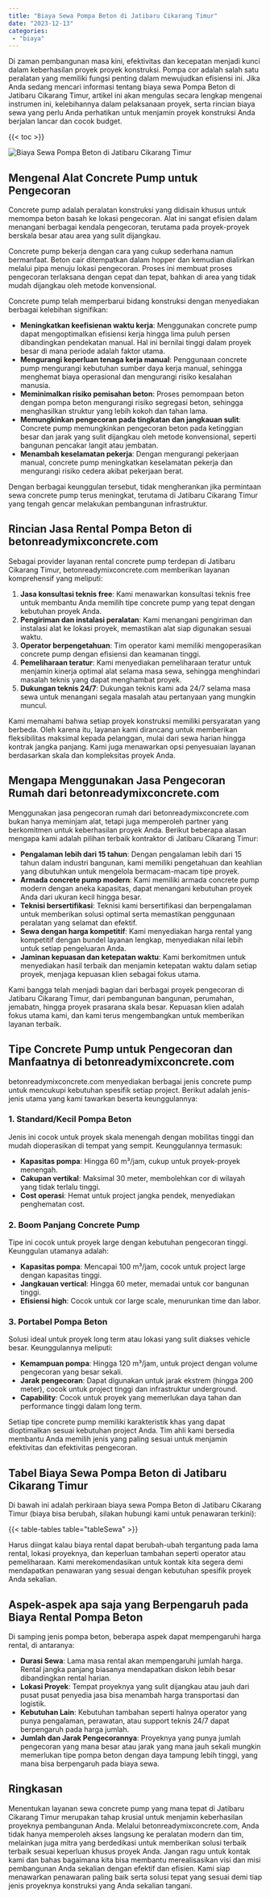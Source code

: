 ```yaml
---
title: "Biaya Sewa Pompa Beton di Jatibaru Cikarang Timur"
date: "2023-12-13"
categories: 
 - "biaya"
---
```


Di zaman pembangunan masa kini, efektivitas dan kecepatan menjadi kunci dalam keberhasilan proyek proyek konstruksi. Pompa cor adalah salah satu peralatan yang memiliki fungsi penting dalam mewujudkan efisiensi ini. Jika Anda sedang mencari informasi tentang biaya sewa Pompa Beton di Jatibaru Cikarang Timur, artikel ini akan mengulas secara lengkap mengenai instrumen ini, kelebihannya dalam pelaksanaan proyek, serta rincian biaya sewa yang perlu Anda perhatikan untuk menjamin proyek konstruksi Anda berjalan lancar dan cocok budget.

{{< toc >}}

![Biaya Sewa Pompa Beton di Jatibaru Cikarang Timur](https://betoncor8.github.io/pump/concrete-pump%20(8).png)

## Mengenal Alat Concrete Pump untuk Pengecoran

Concrete pump adalah peralatan konstruksi yang didisain khusus untuk memompa beton basah ke lokasi pengecoran. Alat ini sangat efisien dalam menangani berbagai kendala pengecoran, terutama pada proyek-proyek berskala besar atau area yang sulit dijangkau.

Concrete pump bekerja dengan cara yang cukup sederhana namun bermanfaat. Beton cair ditempatkan dalam hopper dan kemudian dialirkan melalui pipa menuju lokasi pengecoran. Proses ini membuat proses pengecoran terlaksana dengan cepat dan tepat, bahkan di area yang tidak mudah dijangkau oleh metode konvensional.

Concrete pump telah memperbarui bidang konstruksi dengan menyediakan berbagai kelebihan signifikan:

- **Meningkatkan keefisienan waktu kerja**: Menggunakan concrete pump dapat mengoptimalkan efisiensi kerja hingga lima puluh persen dibandingkan pendekatan manual. Hal ini bernilai tinggi dalam proyek besar di mana periode adalah faktor utama.
- **Mengurangi keperluan tenaga kerja manual**: Penggunaan concrete pump mengurangi kebutuhan sumber daya kerja manual, sehingga menghemat biaya operasional dan mengurangi risiko kesalahan manusia.
- **Meminimalkan risiko pemisahan beton**: Proses pemompaan beton dengan pompa beton mengurangi risiko segregasi beton, sehingga menghasilkan struktur yang lebih kokoh dan tahan lama.
- **Memungkinkan pengecoran pada tingkatan dan jangkauan sulit**: Concrete pump memungkinkan pengecoran beton pada ketinggian besar dan jarak yang sulit dijangkau oleh metode konvensional, seperti bangunan pencakar langit atau jembatan.
- **Menambah keselamatan pekerja**: Dengan mengurangi pekerjaan manual, concrete pump meningkatkan keselamatan pekerja dan mengurangi risiko cedera akibat pekerjaan berat.

Dengan berbagai keunggulan tersebut, tidak mengherankan jika permintaan sewa concrete pump terus meningkat, terutama di Jatibaru Cikarang Timur yang tengah gencar melakukan pembangunan infrastruktur.

## Rincian Jasa Rental Pompa Beton di betonreadymixconcrete.com

Sebagai provider layanan rental concrete pump terdepan di Jatibaru Cikarang Timur, betonreadymixconcrete.com memberikan layanan komprehensif yang meliputi:

1. **Jasa konsultasi teknis free**: Kami menawarkan konsultasi teknis free untuk membantu Anda memilih tipe concrete pump yang tepat dengan kebutuhan proyek Anda.
2. **Pengiriman dan instalasi peralatan**: Kami menangani pengiriman dan instalasi alat ke lokasi proyek, memastikan alat siap digunakan sesuai waktu.
3. **Operator berpengetahuan**: Tim operator kami memiliki mengoperasikan concrete pump dengan efisiensi dan keamanan tinggi.
4. **Pemeliharaan teratur**: Kami menyediakan pemeliharaan teratur untuk menjamin kinerja optimal alat selama masa sewa, sehingga menghindari masalah teknis yang dapat menghambat proyek.
5. **Dukungan teknis 24/7**: Dukungan teknis kami ada 24/7 selama masa sewa untuk menangani segala masalah atau pertanyaan yang mungkin muncul.

Kami memahami bahwa setiap proyek konstruksi memiliki persyaratan yang berbeda. Oleh karena itu, layanan kami dirancang untuk memberikan fleksibilitas maksimal kepada pelanggan, mulai dari sewa harian hingga kontrak jangka panjang. Kami juga menawarkan opsi penyesuaian layanan berdasarkan skala dan kompleksitas proyek Anda.

## Mengapa Menggunakan Jasa Pengecoran Rumah dari betonreadymixconcrete.com

Menggunakan jasa pengecoran rumah dari betonreadymixconcrete.com bukan hanya meminjam alat, tetapi juga memperoleh partner yang berkomitmen untuk keberhasilan proyek Anda. Berikut beberapa alasan mengapa kami adalah pilihan terbaik kontraktor di Jatibaru Cikarang Timur:

- **Pengalaman lebih dari 15 tahun**: Dengan pengalaman lebih dari 15 tahun dalam industri bangunan, kami memiliki pengetahuan dan keahlian yang dibutuhkan untuk mengelola bermacam-macam tipe proyek.
- **Armada concrete pump modern**: Kami memiliki armada concrete pump modern dengan aneka kapasitas, dapat menangani kebutuhan proyek Anda dari ukuran kecil hingga besar.
- **Teknisi bersertifikasi**: Teknisi kami bersertifikasi dan berpengalaman untuk memberikan solusi optimal serta memastikan penggunaan peralatan yang selamat dan efektif.
- **Sewa dengan harga kompetitif**: Kami menyediakan harga rental yang kompetitif dengan bundel layanan lengkap, menyediakan nilai lebih untuk setiap pengeluaran Anda.
- **Jaminan kepuasan dan ketepatan waktu**: Kami berkomitmen untuk menyediakan hasil terbaik dan menjamin ketepatan waktu dalam setiap proyek, menjaga kepuasan klien sebagai fokus utama.

Kami bangga telah menjadi bagian dari berbagai proyek pengecoran di Jatibaru Cikarang Timur, dari pembangunan bangunan, perumahan, jemabatn, hingga proyek prasarana skala besar. Kepuasan klien adalah fokus utama kami, dan kami terus mengembangkan untuk memberikan layanan terbaik.

## Tipe Concrete Pump untuk Pengecoran dan Manfaatnya di betonreadymixconcrete.com

betonreadymixconcrete.com menyediakan berbagai jenis concrete pump untuk mencukupi kebutuhan spesifik setiap project. Berikut adalah jenis-jenis utama yang kami tawarkan beserta keunggulannya:

### 1\. Standard/Kecil Pompa Beton

Jenis ini cocok untuk proyek skala menengah dengan mobilitas tinggi dan mudah dioperasikan di tempat yang sempit. Keunggulannya termasuk:

- **Kapasitas pompa**: Hingga 60 m³/jam, cukup untuk proyek-proyek menengah.
- **Cakupan vertikal**: Maksimal 30 meter, membolehkan cor di wilayah yang tidak terlalu tinggi.
- **Cost operasi**: Hemat untuk project jangka pendek, menyediakan penghematan cost.

### 2\. Boom Panjang Concrete Pump

Tipe ini cocok untuk proyek large dengan kebutuhan pengecoran tinggi. Keunggulan utamanya adalah:

- **Kapasitas pompa**: Mencapai 100 m³/jam, cocok untuk project large dengan kapasitas tinggi.
- **Jangkauan vertical**: Hingga 60 meter, memadai untuk cor bangunan tinggi.
- **Efisiensi high**: Cocok untuk cor large scale, menurunkan time dan labor.

### 3\. Portabel Pompa Beton

Solusi ideal untuk proyek long term atau lokasi yang sulit diakses vehicle besar. Keunggulannya meliputi:

- **Kemampuan pompa**: Hingga 120 m³/jam, untuk project dengan volume pengecoran yang besar sekali.
- **Jarak pengecoran**: Dapat digunakan untuk jarak ekstrem (hingga 200 meter), cocok untuk project tinggi dan infrastruktur underground.
- **Capability**: Cocok untuk proyek yang memerlukan daya tahan dan performance tinggi dalam long term.

Setiap tipe concrete pump memiliki karakteristik khas yang dapat dioptimalkan sesuai kebutuhan project Anda. Tim ahli kami bersedia membantu Anda memilih jenis yang paling sesuai untuk menjamin efektivitas dan efektivitas pengecoran.

## Tabel Biaya Sewa Pompa Beton di Jatibaru Cikarang Timur

Di bawah ini adalah perkiraan biaya sewa Pompa Beton di Jatibaru Cikarang Timur (biaya bisa berubah, silakan hubungi kami untuk penawaran terkini):

{{< table-tables table="tableSewa" >}}

Harus diingat kalau biaya rental dapat berubah-ubah tergantung pada lama rental, lokasi proyeknya, dan keperluan tambahan seperti operator atau pemeliharaan. Kami merekomendasikan untuk kontak kita segera demi mendapatkan penawaran yang sesuai dengan kebutuhan spesifik proyek Anda sekalian.

## Aspek-aspek apa saja yang Berpengaruh pada Biaya Rental Pompa Beton

Di samping jenis pompa beton, beberapa aspek dapat mempengaruhi harga rental, di antaranya:

- **Durasi Sewa**: Lama masa rental akan mempengaruhi jumlah harga. Rental jangka panjang biasanya mendapatkan diskon lebih besar dibandingkan rental harian.
- **Lokasi Proyek**: Tempat proyeknya yang sulit dijangkau atau jauh dari pusat pusat penyedia jasa bisa menambah harga transportasi dan logistik.
- **Kebutuhan Lain**: Kebutuhan tambahan seperti halnya operator yang punya pengalaman, perawatan, atau support teknis 24/7 dapat berpengaruh pada harga jumlah.
- **Jumlah dan Jarak Pengecorannya**: Proyeknya yang punya jumlah pengecoran yang mana besar atau jarak yang mana jauh sekali mungkin memerlukan tipe pompa beton dengan daya tampung lebih tinggi, yang mana bisa berpengaruh pada biaya sewa.

## Ringkasan

Menentukan layanan sewa concrete pump yang mana tepat di Jatibaru Cikarang Timur merupakan tahap krusial untuk menjamin keberhasilan proyeknya pembangunan Anda. Melalui betonreadymixconcrete.com, Anda tidak hanya memperoleh akses langsung ke peralatan modern dan tim, melainkan juga mitra yang berdedikasi untuk memberikan solusi terbaik terbaik sesuai keperluan khusus proyek Anda. Jangan ragu untuk kontak kami dan bahas bagaimana kita bisa membantu merealisasikan visi dan misi pembangunan Anda sekalian dengan efektif dan efisien. Kami siap menawarkan penawaran paling baik serta solusi tepat yang sesuai demi tiap jenis proyeknya konstruksi yang Anda sekalian tangani.
